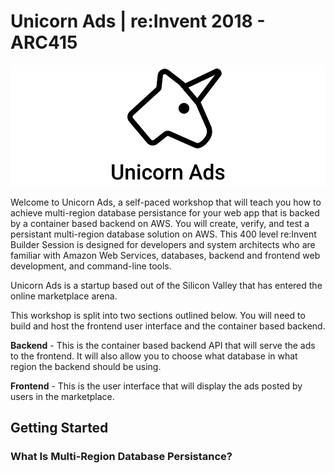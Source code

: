 # Unicorn Ads | re:Invent 2018 - ARC415

![Unicorn Ads](.images/unicorn-ads.png)

Welcome to Unicorn Ads, a self-paced workshop that will teach you how to achieve multi-region database persistance for your web app that is backed by a container based backend on AWS. You will create,
verify, and test a persistant multi-region database solution on AWS. This 400 level re:Invent Builder Session is designed for developers and system architects who are familiar with Amazon Web Services, databases, backend and frontend web development, and command-line tools.

Unicorn Ads is a startup based out of the Silicon Valley that has entered the online marketplace arena.

This workshop is split into two sections outlined below. You will need to build and host the frontend user interface and the container based backend.

**Backend** - This is the container based backend API that will serve the ads to the frontend. It will also allow you to choose what database in what region the backend should be using.

**Frontend** - This is the user interface that will display the ads posted by users in the marketplace.

## Getting Started

### What Is Multi-Region Database Persistance?
